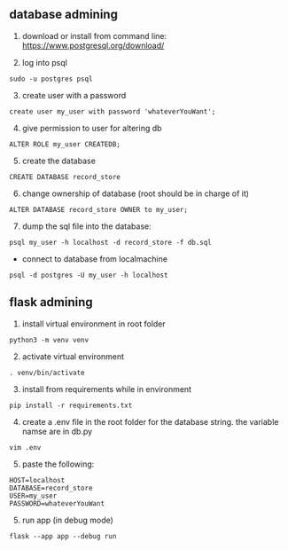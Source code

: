 ## database admining

1. download or install from command line: https://www.postgresql.org/download/

2. log into psql

```
sudo -u postgres psql
```

3. create user with a password

```
create user my_user with password 'whateverYouWant';
```

4. give permission to user for altering db

```
ALTER ROLE my_user CREATEDB;
```

5. create the database

```
CREATE DATABASE record_store
```

6. change ownership of database (root should be in charge of it)

```
ALTER DATABASE record_store OWNER to my_user;
```

7. dump the sql file into the database:

```
psql my_user -h localhost -d record_store -f db.sql
```

- connect to database from localmachine

```
psql -d postgres -U my_user -h localhost
```

## flask admining

1. install virtual environment in root folder

```
python3 -m venv venv
```

2. activate virtual environment

```
. venv/bin/activate
```

3. install from requirements while in environment

```
pip install -r requirements.txt
```

4. create a .env file in the root folder for the database string. the variable namse are in db.py

```
vim .env
```

5. paste the following:

```
HOST=localhost
DATABASE=record_store
USER=my_user
PASSWORD=whateverYouWant
```

5. run app (in debug mode)

```
flask --app app --debug run
```
